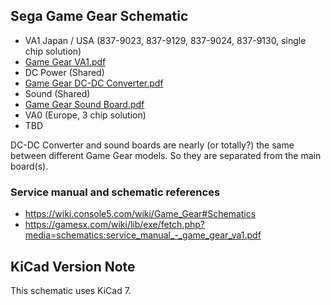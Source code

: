 ## Sega Game Gear Schematic

* VA1 Japan / USA (837-9023, 837-9129, 837-9024, 837-9130, single chip solution)
 * [Game Gear VA1.pdf](https://github.com/baldengineer/bit-preserve/blob/master/Sega/Game%20Gear/VA1/Game%20Gear%20VA1.pdf)
* DC Power (Shared)
 * [Game Gear DC-DC Converter.pdf](https://github.com/baldengineer/bit-preserve/blob/master/Sega/Game%20Gear/DC-DC%20Converter/Game%20Gear%20DC-DC%20Converter.pdf)
* Sound (Shared)
 * [Game Gear Sound Board.pdf](https://github.com/baldengineer/bit-preserve/blob/master/Sega/Game%20Gear/Sound/Game%20Gear%20Sound%20Board.pdf)
* VA0 (Europe, 3 chip solution)
 * TBD

DC-DC Converter and sound boards are nearly (or totally?) the same between different Game Gear models. So they are separated from the main board(s). 

### Service manual and schematic references
* https://wiki.console5.com/wiki/Game_Gear#Schematics
* https://gamesx.com/wiki/lib/exe/fetch.php?media=schematics:service_manual_-_game_gear_va1.pdf

## KiCad Version Note
This schematic uses KiCad 7.

